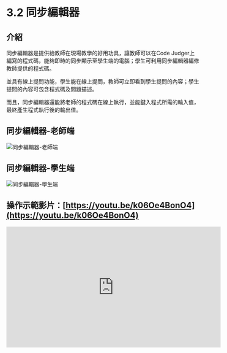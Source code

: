# 3.2 同步編輯器

## 介紹

同步編輯器是提供給教師在現場教學的好用功具，讓教師可以在Code Judger上編寫的程式碼，能夠即時的同步顯示至學生端的電腦；學生可利用同步編輯器編修教師提供的程式碼。

並具有線上提問功能，學生能在線上提問，教師可立即看到學生提問的內容；學生提問的內容可包含程式碼及問題描述。

而且，同步編輯器還能將老師的程式碼在線上執行，並能鍵入程式所需的輸入值，最終產生程式執行後的輸出值。

## 同步編輯器-老師端

![同步編輯器-老師端](https://i.imgur.com/LG1XDV9.jpg)

## 同步編輯器-學生端

![同步編輯器-學生端](https://i.imgur.com/DKFy9lc.jpg)

## 操作示範影片：[https://youtu.be/k06Oe4BonO4](https://youtu.be/k06Oe4BonO4)

<iframe width="560" height="315" src="https://www.youtube.com/embed/k06Oe4BonO4" title="YouTube video player" frameborder="0" allow="accelerometer; autoplay; clipboard-write; encrypted-media; gyroscope; picture-in-picture" allowfullscreen></iframe>
